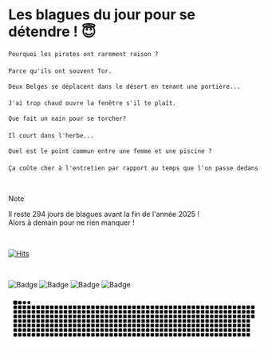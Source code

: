 
<h1>Les blagues du jour pour se détendre ! 😇</h1>

```diff
Pourquoi les pirates ont rarement raison ?

Parce qu'ils ont souvent Tor.
```

```diff
Deux Belges se déplacent dans le désert en tenant une portière...

J'ai trop chaud ouvre la fenêtre s'il te plaît.
```

```diff
Que fait un nain pour se torcher?

Il court dans l'herbe...
```

```diff
Quel est le point commun entre une femme et une piscine ?

Ça coûte cher à l'entretien par rapport au temps que l'on passe dedans.
```

<br/>

> [!NOTE]
> Il reste 294 jours de blagues avant la fin de l'année 2025 ! <br/>
> Alors à demain pour ne rien manquer !

<br/>


[![Hits](https://hits.seeyoufarm.com/api/count/incr/badge.svg?url=https%3A%2F%2Fgithub.com%2FClems02%2Fhit-counter&count_bg=%23003E80&title_bg=%235C9FE1&icon=powershell.svg&icon_color=%23FFFFFF&title=Visite&edge_flat=false)](https://hits.seeyoufarm.com)


<br/>


![Badge](https://img.shields.io/badge/Last%20updated%20on-white?style=for-the-badge&logo=clockify)   ![Badge](https://img.shields.io/badge/13/03-white?style=for-the-badge) ![Badge](https://img.shields.io/badge/at-white?style=for-the-badge) ![Badge](https://img.shields.io/badge/03:07-white?style=for-the-badge)


<p align="center">
 <img width="1000" src="assets/github-snake.svg" alt="snake"/>
</p>
